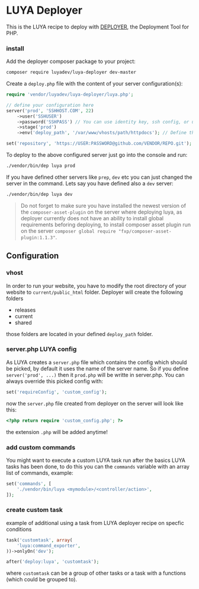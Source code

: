 LUYA Deployer
===

This is the LUYA recipe to deploy with [DEPLOYER](http://deployer.org), the Deployment Tool for PHP.

### install

Add the deployer composer package to your project:

```sh
composer require luyadev/luya-deployer dev-master
```

Create a `deploy.php` file with the content of your server configuration(s):

```php
require 'vendor/luyadev/luya-deployer/luya.php';

// define your configuration here
server('prod', 'SSHHOST.COM', 22)
    ->user('SSHUSER')
    ->password('SSHPASS') // You can use identity key, ssh config, or username/password to auth on the server.
    ->stage('prod')
    ->env('deploy_path', '/var/www/vhosts/path/httpdocs'); // Define the base path to deploy your project to.

set('repository', 'https://USER:PASSWORD@github.com/VENDOR/REPO.git');
```

To deploy to the above configured server just go into the console and run:

```sh
./vendor/bin/dep luya prod
```

If you have defined other servers like `prep`, `dev` etc you can just changed the server in the command. Lets say you have defined also a `dev` server:

```sh
./vendor/bin/dep luya dev
```

> Do not forget to make sure you have installed the newest version of the `composer-asset-plugin` on the server where deploying luya, as deployer currently does not have an ability to install global requirements beforing deploying, to install composer asset plugin run on the server `composer global require "fxp/composer-asset-plugin:1.1.3"`.

Configuration
-------------

### vhost

In order to run your website, you have to modify the root directory of your website to `current/public_html` folder. Deployer will create the following folders

+ releases
+ current
+ shared

those folders are located in your defined `deploy_path` folder.

### server.php LUYA config

As LUYA creates a `server.php` file which contains the config which should be picked, by default it uses the name of the server name. So if you define `server('prod', ...)` then it `prod.php` will be writte in server.php. You can always override this picked config with:

```php
set('requireConfig', 'custom_config');
```

now the `server.php` file created from deployer on the server will look like this:

```php
<?php return require 'custom_config.php'; ?>
```

the extension `.php` will be added anytime!

### add custom commands

You might want to execute a custom LUYA task run after the basics LUYA tasks has been done, to do this you can the `commands` variable with an array list of commands, example:

```php
set('commands', [
    './vendor/bin/luya <mymodule>/<controller/action>',
]);
```

### create custom task

example of additional using a task from LUYA deployer recipe on specfic conditions

```php
task('customtask', array(
    'luya:command_exporter',
))->onlyOn('dev');

after('deploy:luya', 'customtask');
```

where `customtask` can be a group of other tasks or a task with a functions (which could be grouped to).